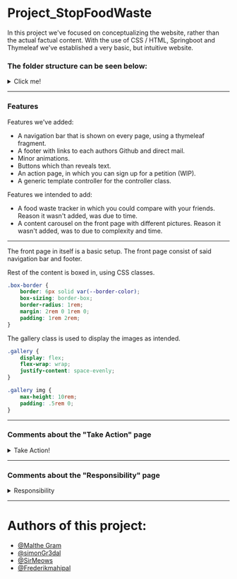 # Project_StopFoodWaste

<p>In this project we've focused on conceptualizing the website, rather than the actual factual content. 
With the use of CSS / HTML, Springboot and Thymeleaf we've established a very basic, but intuitive website. </p>

### The folder structure can be seen below:

<details>
  <summary>Click me!</summary>
  
  ![Skærmbillede 2021-10-12 kl  12 04 15](https://user-images.githubusercontent.com/80412524/136940859-d23f7a95-56ea-4657-a6ae-1f941be72fcb.png)

We intended to add all HTML documents filled with text to the textBlock folder. But due to some issues with Thymeleaf and the folder structure that Thymeleaf provides we let those files remain in the templates folder 
  
</details>
<hr>

### Features
Features we've added:
- A navigation bar that is shown on every page, using a thymeleaf fragment.
- A footer with links to each authors Github and direct mail.
- Minor animations.
- Buttons which than reveals text.
- An action page, in which you can sign up for a petition (WIP).
- A generic template controller for the controller class.

Features we intended to add: 
- A food waste tracker in which you could compare with your friends. Reason it wasn't added, was due to time.
- A content carousel on the front page with different pictures. Reason it wasn't added, was to due to complexity and time.

<hr>

The front page in itself is a basic setup.
The front page consist of said navigation bar and footer.

Rest of the content is boxed in, using CSS classes.
```CSS
.box-border {
    border: 6px solid var(--border-color);
    box-sizing: border-box;
    border-radius: 1rem;
    margin: 2rem 0 1rem 0;
    padding: 1rem 2rem;
}
```
The gallery class is used to display the images as intended.
```CSS
.gallery {
    display: flex;
    flex-wrap: wrap;
    justify-content: space-evenly;
}

.gallery img {
    max-height: 10rem;
    padding: .5rem 0;
}
```
<hr>

### Comments about the "Take Action" page

<details>
  <summary>Take Action!</summary>
  
Following the Gestalt Laws, this page is pretty much build up the same way as the front page, to keep the overall website consistent in form of layout and colors.
  
This page has 3 different columns, which is intended to keep different information.
Using CSS, we've ensured that the site is scalable.

<details>
  <summary>CSS here</summary>
  
```CSS
row {
    display: flex;
    flex-direction: row;
}
.row > .col {
    flex-basis: 0;
    flex-grow: 1;

    margin-left: 0.5rem;
    margin-right: 0.5rem;
}
.row > :first-child { margin-left: 0; }
.row > :last-child { margin-right: 0; }
```
</details>
  
   The HTML itself is build up using a ```<div>``` tag which is given a ```box-border``` class and ```col``` class.
   The intention of the ```form``` was to send information from the petition to another page containing all sign ups. Due to complexity and time this has simply    been hard coded to visualize the concept. <br>
   For now, theres just a few  ```label``` tags, which is basically just plain text. <br>
   The ```input``` tags, is quite intuitive, they give the option to input some text. <br>
   The ```type```tag allows the developer to choose what type of input is given. More information on forms can be found [here](https://www.w3schools.com/html/html_forms.asp).
  
  <details> 
  <summary>HTML Here</summary>
    
  ```html
    <div class="col box-border">Campaign here
            <p>
                A few lines about the ongoing campaign to stop food waste
            </p>
        </div>
 
        <div class="col box-border" >Sign up to join the campaign! Submit in the petition below
            <form method="GET" action="/templates/petition_submissions">
                <label for="fName">First name:</label><br>
                <input type="text" id="fName" name="fName" value="Malthe"><br>
                <label for="lName">Last name:</label><br>
                <input type="text" id="lName" name="lName" value="Gram"><br><br>
                <input type="submit" value="Submit">
            </form>
        </div>
    
  ```
</details>
</details>
  <hr>


### Comments about the "Responsibility" page

<details>
    <summary>Responsibility</summary>
    <br>
    The responsibility page was designed to follow the same visual pattern as the other pages, as far as it suited the content. To keep the look of the page consistent with the others, the same CSS class .box-border is used.<br>
    The element that differs from other pages is buttons, which displays the text associated with it on the same page. Inserting content is done by using a short JavaScript segment. <br>
    <br>

<details>
    <summary>HTML and JavaScript here</summary>
    <br>
    The JavaScript function is defined in head section of the html code. This code is adjusted from internet sources such as [this](https://www.w3schools.com/tags/ev_onclick.asp).


```html
<head>
    <script>
        function displayText(page) {
            const xhr = new XMLHttpRequest();
            xhr.open('GET', page, true);
            xhr.onreadystatechange = function () {
                if (this.readyState !== 4) return;
                if (this.status !== 200) return;
                document.getElementById('wot-area').innerHTML = this.responseText;
            };
            xhr.send();
        }
    </script>
</head>
```
<br>
The script is called in the HTML in connection with onclick event. Each button has a reference to an html document, which contains only the associated text.
<br>

```html
            <div id="button-area">

                <button type="button" onclick="displayText('politician.html')">
                    <div class="selection-element-frame">
                        <div class="Politicians"></div>
                        <p>Politicians</p>
                    </div>
                </button>

                <button type="button" onclick="displayText('corporation.html')">
                    <div class="selection-element-frame">
                        <div class="Corporations"></div>
                        <p>Businesses</p>
                    </div>
                </button>

                <button type="button" onclick="displayText('consumer.html')">
                    <div class="selection-element-frame">
                        <div class="Consumers"></div>
                        <p>Consumers</p>
                    </div>
                </button>

            </div>
```

</details>



</details>

<hr>
  
  # Authors of this project:
 
  - [@Malthe Gram](https://github.com/MaltheGram)
  - [@simonGr3dal](https://github.com/simongr3dal)
  - [@SirMeows](https://github.com/SirMeows)
  - [@Frederikmahipal](https://github.com/Frederikmahipal)
  
